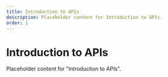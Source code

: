 ```yaml
---
title: Introduction to APIs
description: Placeholder content for Introduction to APIs.
order: 1
---
```


# Introduction to APIs

Placeholder content for "Introduction to APIs".
